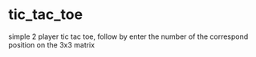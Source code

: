 # tic_tac_toe
simple 2 player tic tac toe, follow by enter the number of the correspond position on the 3x3 matrix
